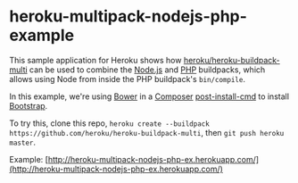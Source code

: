 # heroku-multipack-nodejs-php-example

This sample application for Heroku shows how [heroku/heroku-buildpack-multi](https://github.com/heroku/heroku-buildpack-multi) can be used to combine the [Node.js](https://github.com/heroku/heroku-buildpack-nodejs) and [PHP](https://github.com/heroku/heroku-buildpack-php) buildpacks, which allows using Node from inside the PHP buildpack's `bin/compile`.

In this example, we're using [Bower](http://bower.io) in a [Composer](http://getcomposer.org) [post-install-cmd](https://getcomposer.org/doc/articles/scripts.md) to install [Bootstrap](http://getbootstrap.com).

To try this, clone this repo, `heroku create --buildpack https://github.com/heroku/heroku-buildpack-multi`, then `git push heroku master`.

Example: [http://heroku-multipack-nodejs-php-ex.herokuapp.com/](http://heroku-multipack-nodejs-php-ex.herokuapp.com/)
